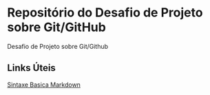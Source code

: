 # Repositório do Desafio de Projeto sobre Git/GitHub
Desafio de Projeto sobre Git/Github

## Links Úteis
  [Sintaxe Basica Markdown](https://www.markdownguide.org/)
